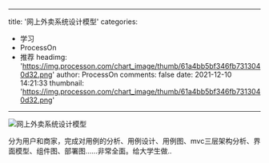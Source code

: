 
---
title: '网上外卖系统设计模型'
categories: 
 - 学习
 - ProcessOn
 - 推荐
headimg: 'https://img.processon.com/chart_image/thumb/61a4bb5bf346fb7313040d32.png'
author: ProcessOn
comments: false
date: 2021-12-10 14:21:33
thumbnail: 'https://img.processon.com/chart_image/thumb/61a4bb5bf346fb7313040d32.png'
---

<div>   
<img class="thumb" alt="网上外卖系统设计模型" src="https://img.processon.com/chart_image/thumb/61a4bb5bf346fb7313040d32.png" referrerpolicy="no-referrer">
<p>分为用户和商家，完成对用例的分析、用例设计、用例图、mvc三层架构分析、界面模型、组件图、部署图……非常全面。给大学生做..</p>  
</div>
            